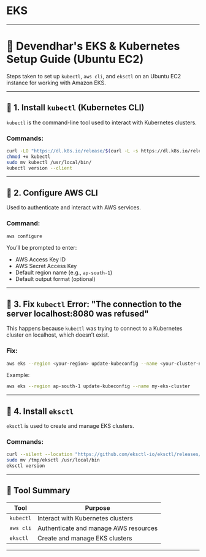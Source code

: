 # EKS


---

# 🚀 Devendhar's EKS & Kubernetes Setup Guide (Ubuntu EC2)

Steps taken to set up `kubectl`, `aws cli`, and `eksctl` on an Ubuntu EC2 instance for working with Amazon EKS.

---

## 🔹 1. Install `kubectl` (Kubernetes CLI)

`kubectl` is the command-line tool used to interact with Kubernetes clusters.

### Commands:
```bash
curl -LO "https://dl.k8s.io/release/$(curl -L -s https://dl.k8s.io/release/stable.txt)/bin/linux/amd64/kubectl"
chmod +x kubectl
sudo mv kubectl /usr/local/bin/
kubectl version --client
```

---

## 🔹 2. Configure AWS CLI

Used to authenticate and interact with AWS services.

### Command:
```bash
aws configure
```

You’ll be prompted to enter:
- AWS Access Key ID
- AWS Secret Access Key
- Default region name (e.g., `ap-south-1`)
- Default output format (optional)

---

## 🔹 3. Fix `kubectl` Error: "The connection to the server localhost:8080 was refused"

This happens because `kubectl` was trying to connect to a Kubernetes cluster on localhost, which doesn’t exist.

### Fix:
```bash
aws eks --region <your-region> update-kubeconfig --name <your-cluster-name>
```

Example:
```bash
aws eks --region ap-south-1 update-kubeconfig --name my-eks-cluster
```

---

## 🔹 4. Install `eksctl`

`eksctl` is used to create and manage EKS clusters.

### Commands:
```bash
curl --silent --location "https://github.com/eksctl-io/eksctl/releases/latest/download/eksctl_Linux_amd64.tar.gz" | tar xz -C /tmp
sudo mv /tmp/eksctl /usr/local/bin
eksctl version
```

---

## 🔁 Tool Summary

| Tool       | Purpose |
|------------|---------|
| `kubectl`  | Interact with Kubernetes clusters |
| `aws cli`  | Authenticate and manage AWS resources |
| `eksctl`   | Create and manage EKS clusters |

---
